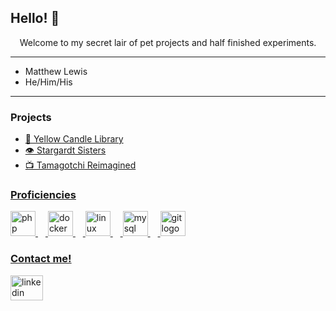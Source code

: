 ## Hello! 👋

<div align="center">
  Welcome to my secret lair of pet projects and half finished experiments.
</div>
<hr>
<ul>
  <li>
    Matthew Lewis 
  </li>
  <li>
    He/Him/His
  </li>
</ul>
<hr>  



### Projects

<ul>
  <li>
    <a href="yellow_candle_library.md" target="_blank" />
    📖 Yellow Candle Library
  </li>
  <li>
    <a href="stargardt_sisters.md" target="_blank" />
    👁️ Stargardt Sisters
  </li>
  <li>
    <a href="tamagotchi_reimagined.md" target="_blank" />
    📺 Tamagotchi Reimagined
  </li>
</ul>

### Proficiencies

<div align="left">
  <img src="https://cdn.jsdelivr.net/gh/devicons/devicon/icons/php/php-original.svg" height="40" alt="php logo"  />
  <img width="12" />
  <img src="https://cdn.jsdelivr.net/gh/devicons/devicon/icons/docker/docker-original.svg" height="40" alt="docker logo"  />
  <img width="12" />
  <img src="https://cdn.jsdelivr.net/gh/devicons/devicon/icons/linux/linux-original.svg" height="40" alt="linux logo"  />
  <img width="12" />
  <img src="https://cdn.jsdelivr.net/gh/devicons/devicon/icons/mysql/mysql-original.svg" height="40" alt="mysql logo"  />
  <img width="12" />
  <img src="https://cdn.jsdelivr.net/gh/devicons/devicon/icons/git/git-original.svg" height="40" alt="git logo"  />
</div>

### Contact me!

<div align="left">
  <a href="https://www.linkedin.com/in/matthew-lewis-6a0197164/" target="_blank">
    <img src="https://raw.githubusercontent.com/maurodesouza/profile-readme-generator/master/src/assets/icons/social/linkedin/default.svg" width="52" height="40" alt="linkedin logo"  />
  </a>
</div>

###
